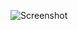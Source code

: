 ![Screenshot](https://raw.githubusercontent.com/Cryakl/Ultimate-RAT-Collection/refs/heads/main/Rejoice/Rejoice%204.1/Screenshot.png)
